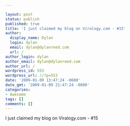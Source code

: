 ```yaml
---

layout: post
status: publish
published: true
title: 'I just claimed my blog on Viralogy.com - #15'
author:
  display_name: Dylan
  login: dylan
  email: dylan@dylanreed.com
  url: /
author_login: dylan
author_email: dylan@dylanreed.com
author_url: /
wordpress_id: 553
wordpress_url: //?p=553
date: '2009-01-09 13:47:24 -0600'
date_gmt: '2009-01-09 21:47:24 -0600'
categories:
- Awesome
tags: []
comments: []
---
```


I just claimed my blog on Viralogy.com - #15

